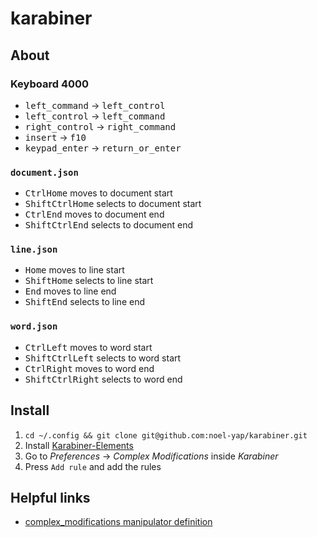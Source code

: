 # karabiner

## About

### Keyboard 4000

* <kbd>left_command</kbd> → <kbd>left_control</kbd>
* <kbd>left_control</kbd> → <kbd>left_command</kbd>
* <kbd>right_control</kbd> → <kbd>right_command</kbd>
* <kbd>insert</kbd> → <kbd>f10</kbd>
* <kbd>keypad_enter</kbd> → <kbd>return_or_enter</kbd>

### `document.json`

* <kbd>Ctrl</kbd><kbd>Home</kbd> moves to document start
* <kbd>Shift</kbd><kbd>Ctrl</kbd><kbd>Home</kbd> selects to document start
* <kbd>Ctrl</kbd><kbd>End</kbd> moves to document end
* <kbd>Shift</kbd><kbd>Ctrl</kbd><kbd>End</kbd> selects to document end

### `line.json`

* <kbd>Home</kbd> moves to line start
* <kbd>Shift</kbd><kbd>Home</kbd> selects to line start
* <kbd>End</kbd> moves to line end
* <kbd>Shift</kbd><kbd>End</kbd> selects to line end

### `word.json`

* <kbd>Ctrl</kbd><kbd>Left</kbd> moves to word start
* <kbd>Shift</kbd><kbd>Ctrl</kbd><kbd>Left</kbd> selects to word start
* <kbd>Ctrl</kbd><kbd>Right</kbd> moves to word end
* <kbd>Shift</kbd><kbd>Ctrl</kbd><kbd>Right</kbd> selects to word end

## Install

1. `cd ~/.config && git clone git@github.com:noel-yap/karabiner.git`
2. Install [Karabiner-Elements](https://karabiner-elements.pqrs.org/)
3. Go to _Preferences_ -> _Complex Modifications_ inside _Karabiner_
4. Press `Add rule` and add the rules

## Helpful links

* [complex_modifications manipulator definition](https://karabiner-elements.pqrs.org/docs/json/complex-modifications-manipulator-definition/)
